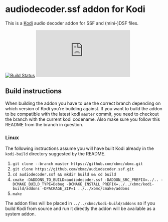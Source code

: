 # audiodecoder.ssf addon for Kodi

This is a [Kodi](https://kodi.tv) audio decoder addon for SSF and (mini-)DSF files.

[![Build Status](https://travis-ci.org/xbmc/audiodecoder.ssf.svg?branch=Matrix)](https://travis-ci.org/xbmc/audiodecoder.ssf/branches)
[![Build Status](https://ci.appveyor.com/api/projects/status/github/xbmc/audiodecoder.ssf?branch=Matrix&svg=true)](https://ci.appveyor.com/project/xbmc/audiodecoder-ssf?branch=Matrix)

## Build instructions

When building the addon you have to use the correct branch depending on which version of Kodi you're building against. 
If you want to build the addon to be compatible with the latest kodi `master` commit, you need to checkout the branch with the current kodi codename.
Also make sure you follow this README from the branch in question.

### Linux

The following instructions assume you will have built Kodi already in the `kodi-build` directory 
suggested by the README.

1. `git clone --branch master https://github.com/xbmc/xbmc.git`
2. `git clone https://github.com/xbmc/audiodecoder.ssf.git`
3. `cd audiodecoder.ssf && mkdir build && cd build`
4. `cmake -DADDONS_TO_BUILD=audiodecoder.ssf -DADDON_SRC_PREFIX=../.. -DCMAKE_BUILD_TYPE=Debug -DCMAKE_INSTALL_PREFIX=../../xbmc/kodi-build/addons -DPACKAGE_ZIP=1 ../../xbmc/cmake/addons`
5. `make`

The addon files will be placed in `../../xbmc/kodi-build/addons` so if you build Kodi from source and run it directly 
the addon will be available as a system addon.
